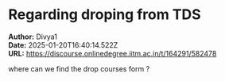 # Regarding droping from TDS

**Author:** Divya1  
**Date:** 2025-01-20T16:40:14.522Z  
**URL:** https://discourse.onlinedegree.iitm.ac.in/t/164291/582478

where can we find the    drop courses form ?
